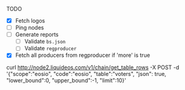 TODO

- [x] Fetch logos
- [ ] Ping nodes
- [ ] Generate reports
  - [ ] Validate `bs.json`
  - [ ] Validate `regproducer`
- [x] Fetch all producers from regproducer if 'more' is true

curl http://node2.liquideos.com/v1/chain/get_table_rows -X POST -d '{"scope":"eosio", "code":"eosio", "table":"voters", "json": true, "lower_bound":0, "upper_bound":-1, "limit":10}'
